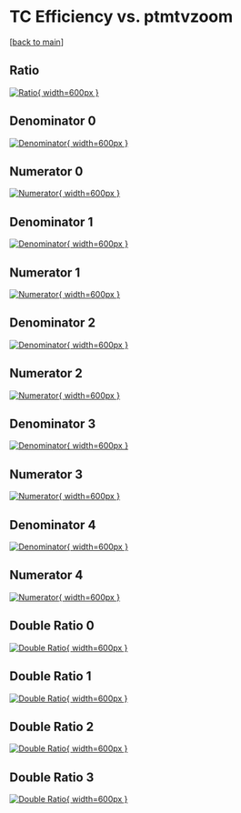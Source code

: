# TC Efficiency vs. ptmtvzoom

[[back to main](./)]



## Ratio

[![Ratio](../mtv/var/TC_base_0_1_eff_ptmtvzoom.png){ width=600px }](../mtv/var/TC_base_0_1_eff_ptmtvzoom.pdf)

## Denominator 0

[![Denominator](../mtv/den/TC_base_0_1_eff_ptmtvzoom_den0.png){ width=600px }](../mtv/den/TC_base_0_1_eff_ptmtvzoom_den0.pdf)

## Numerator 0

[![Numerator](../mtv/num/TC_base_0_1_eff_ptmtvzoom_num0.png){ width=600px }](../mtv/num/TC_base_0_1_eff_ptmtvzoom_num0.pdf)

## Denominator 1

[![Denominator](../mtv/den/TC_base_0_1_eff_ptmtvzoom_den1.png){ width=600px }](../mtv/den/TC_base_0_1_eff_ptmtvzoom_den1.pdf)

## Numerator 1

[![Numerator](../mtv/num/TC_base_0_1_eff_ptmtvzoom_num1.png){ width=600px }](../mtv/num/TC_base_0_1_eff_ptmtvzoom_num1.pdf)

## Denominator 2

[![Denominator](../mtv/den/TC_base_0_1_eff_ptmtvzoom_den2.png){ width=600px }](../mtv/den/TC_base_0_1_eff_ptmtvzoom_den2.pdf)

## Numerator 2

[![Numerator](../mtv/num/TC_base_0_1_eff_ptmtvzoom_num2.png){ width=600px }](../mtv/num/TC_base_0_1_eff_ptmtvzoom_num2.pdf)

## Denominator 3

[![Denominator](../mtv/den/TC_base_0_1_eff_ptmtvzoom_den3.png){ width=600px }](../mtv/den/TC_base_0_1_eff_ptmtvzoom_den3.pdf)

## Numerator 3

[![Numerator](../mtv/num/TC_base_0_1_eff_ptmtvzoom_num3.png){ width=600px }](../mtv/num/TC_base_0_1_eff_ptmtvzoom_num3.pdf)

## Denominator 4

[![Denominator](../mtv/den/TC_base_0_1_eff_ptmtvzoom_den4.png){ width=600px }](../mtv/den/TC_base_0_1_eff_ptmtvzoom_den4.pdf)

## Numerator 4

[![Numerator](../mtv/num/TC_base_0_1_eff_ptmtvzoom_num4.png){ width=600px }](../mtv/num/TC_base_0_1_eff_ptmtvzoom_num4.pdf)

## Double Ratio 0

[![Double Ratio](../mtv/ratio/TC_base_0_1_eff_ptmtvzoom_ratio0.png){ width=600px }](../mtv/ratio/TC_base_0_1_eff_ptmtvzoom_ratio0.pdf)

## Double Ratio 1

[![Double Ratio](../mtv/ratio/TC_base_0_1_eff_ptmtvzoom_ratio1.png){ width=600px }](../mtv/ratio/TC_base_0_1_eff_ptmtvzoom_ratio1.pdf)

## Double Ratio 2

[![Double Ratio](../mtv/ratio/TC_base_0_1_eff_ptmtvzoom_ratio2.png){ width=600px }](../mtv/ratio/TC_base_0_1_eff_ptmtvzoom_ratio2.pdf)

## Double Ratio 3

[![Double Ratio](../mtv/ratio/TC_base_0_1_eff_ptmtvzoom_ratio3.png){ width=600px }](../mtv/ratio/TC_base_0_1_eff_ptmtvzoom_ratio3.pdf)

